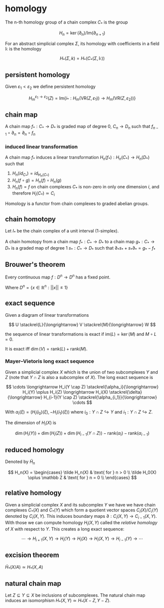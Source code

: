 # homology

The n-th homology group of a chain complex $C_*$ is the group

$$
H_n = \ker(\partial_n)/\text{Im}(\partial_{n+1})
$$

For an abstract simplicial complex $\Sigma$, its homology with coefficients in a field $\mathbb k$ is the homology

$$
H_*(\Sigma, k) = H_*(C_*(\Sigma, \mathbb k))
$$

## persistent homology

Given $\varepsilon_1 < \varepsilon_2$ we define persistent homology

$$
	H^{\varepsilon_1 \to \varepsilon_2}_m(Z) = \text{Im}\{i_* : H_m(\text{VR}(Z, \varepsilon_1)) \to H_m(\text{VR}(Z, \varepsilon_2))\}
$$

## chain map

A chain map $f_*: C_* \to D_*$ is graded map of degree 0, $C_n \to D_n$ such that $f_{n-1} \circ \partial_n = \partial_n \circ f_n$

### induced linear transformation

A chain map $f_*$ induces a linear transformation $H_n(f_*) : H_n(C_*) \to H_n(D_*)$ such that

1. $H_n(id_{C_*}) = id_{H_n(C_*)}$
2. $H_n(f \circ g) = H_n(f) \circ H_n(g)$
3. $H_n(f) = f$ on chain complexes $C_*$ is non-zero in only one dimension $i$, and therefore $H_i(C_*) \simeq C_i$

Homology is a functor from chain complexes to graded abelian groups.

## chain homotopy

Let $I_*$ be the chain complex of a unit interval (1-simplex).

A chain homotopy from a chain map $f_*: C_* \to D_*$ to a chain map $g_*: C_* \to D_*$ is a graded map of degree 1 $s_*: C_* \to D_*$ such that $\partial_*s_* + s_*\partial_* = g_* - f_*$

## Brouwer's theorem

Every continuous map $f: D^n \to D^n$ has a fixed point.

Where $D^n = \{x \in \mathbb R^n : ||x|| \le 1\}$

## exact sequence

Given a diagram of linear transformations

$$
U \stackrel{L}{\longrightarrow} V \stackrel{M}{\longrightarrow} W
$$

the sequence of linear transformations is exact if $\text{im}(L) = \ker(M)$ and $M \circ L = 0$.

It is exact iff $\dim(V) = \text{rank}(L) + \text{rank}(M)$.

### Mayer–Vietoris long exact sequence

Given a simplicial complex $X$ which is the union of two subcomplexes $Y$ and $Z$ (note that $Y \cap Z$ is also a subcomplex of $X$). The long exact sequence is

$$
\cdots \longrightarrow H_i(Y \cap Z) \stackrel{\alpha_i}{\longrightarrow} H_i(Y) \oplus H_i(Z) \longrightarrow H_i(X) \stackrel{\delta}{\longrightarrow} H_{i-1}(Y \cap Z) \stackrel{\alpha_{i_1}}{\longrightarrow} \cdots
$$

With $\alpha_i(\xi) = (H_i(i_0)(\xi), -H_i(i_1)(\xi))$ where $i_0 : Y \cap Z \hookrightarrow Y$ and $i_1 : Y \cap Z \hookrightarrow Z$.

The dimension of $H_i(X)$ is

$$
\dim(H_i(Y)) + \dim(H_i(Z)) + \dim(H_{i-1}(Y \cap Z)) - \text{rank}(\alpha_i) - \text{rank}(\alpha_{i-1})
$$

## reduced homology

Denoted by $\tilde H_n$

$$
H_n(X) = \begin{cases}
	\tilde H_n(X) & \text{ for } n > 0 \\
	\tilde H_0(X) \oplus \mathbb Z & \text{ for } n = 0 \\
\end{cases}
$$

## relative homology

Given a simplicial complex $X$ and its subcomplex $Y$ we have we have chain complexes $C_*(X)$ and $C_*(Y)$ which form a quotient vector spaces $C_i(X)/C_i(Y)$ denoted by $C_i(X, Y)$. This induces boundary maps $\partial: C_i(X, Y) \to C_{i-1}(X, Y)$. With those we can compute homology $H_i(X, Y)$ called the _relative homology_ of $X$ with respect to $Y$. This creates a long exact sequence:

$$
\cdots \longrightarrow H_{i+1}(X, Y) \longrightarrow H_i(Y) \longrightarrow H_i(X) \longrightarrow H_i(X, Y)\longrightarrow H_{i-1}(Y) \longrightarrow \cdots
$$

## excision theorem

$\tilde H_*(X / A) \simeq H_*(X, A)$

## natural chain map

Let $Z \subseteq Y \subseteq X$ be inclusions of subcomplexes. The natural chain map induces an isomorphism $H_*(X, Y) \simeq H_*(X - Z, Y - Z)$.
